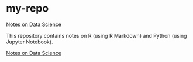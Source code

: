 # my-repo

[Notes on Data Science](https://stevenkhwun.github.io/my-repo/DataScienceNotes.html)

This repository contains notes on R (using R Markdown) and Python (using Jupyter Notebook).

[Notes on Data Science](https://stevenkhwun.github.io/my-repo/DataScienceNotes.html)
